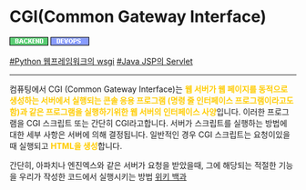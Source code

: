 # CGI(Common Gateway Interface)


![Backend](../../2TAT1C/Label_Backend.png)
![Devops](../../2TAT1C/Label_Devops.png)

<a href="https://www.google.com/search?sxsrf=ALeKk02TkY9ttK1turPwzgbe-tnVZz95Cw%3A1604556149603&ei=dZWjX9-vJLGQr7wPppyayAY&q=Python+%EC%9B%B9%ED%94%84%EB%A0%88%EC%9E%84%EC%9B%8C%ED%81%AC%EC%9D%98+wsgi&oq=Python+%EC%9B%B9%ED%94%84%EB%A0%88%EC%9E%84%EC%9B%8C%ED%81%AC%EC%9D%98+wsgi&gs_lcp=CgZwc3ktYWIQAzIFCAAQzQIyBQgAEM0CMgUIABDNAjoECAAQR1DcvgNY3L4DYIDAA2gAcAN4AIABmQGIAZkBkgEDMC4xmAEAoAECoAEBqgEHZ3dzLXdpesgBCMABAQ&sclient=psy-ab&ved=0ahUKEwifvsa63ersAhUxyIsBHSaOBmkQ4dUDCA0&uact=5">#Python 웹프레임워크의 wsgi</a>
<a href="https://www.google.com/search?sxsrf=ALeKk01OZXG_TOGzkECfdsejH5ZxFUUrRg%3A1604556136712&ei=aJWjX5ONK_CUr7wP4tubiAI&q=java+servlet+%EC%9D%B4%EB%9E%80&oq=java+Servlet+dlfks&gs_lcp=CgZwc3ktYWIQAxgAMggIABDJAxDLAToECAAQRzoHCAAQyQMQQzoFCAAQywE6AggAOgYIABAWEB5Qn0dY0FRg-VxoA3ACeAGAAakDiAG1DZIBCTAuNC4xLjEuMZgBAKABAaoBB2d3cy13aXrIAQjAAQE&sclient=psy-ab">#Java JSP의 Servlet</a>

---

컴퓨팅에서 CGI (Common Gateway Interface)는 <span style='color:#FFCC00; font-weight:bold;'>
웹 서버가 웹 페이지를 동적으로 생성하는 서버에서 실행되는 콘솔 응용 프로그램 (명령 줄 인터페이스 프로그램이라고도 함)과 같은 프로그램을 실행하기위한 웹 서버의 인터페이스 사양</span>입니다. 이러한 프로그램을 CGI 스크립트 또는 간단히 CGI라고합니다. 서버가 스크립트를 실행하는 방법에 대한 세부 사항은 서버에 의해 결정됩니다. 일반적인 경우 CGI 스크립트는 요청이있을 때 실행되고 <span style='color:#FFCC00; font-weight:bold;'>
HTML을 생성</span>합니다.

간단히, 아파치나 엔진엑스와 같은 서버가 요청을 받았을때, 그에 해당되는 적절한 기능을 우리가 작성한 코드에서 실행시키는 방법 <a href="https://en.wikipedia.org/wiki/Common_Gateway_Interface">위키 백과</a>
